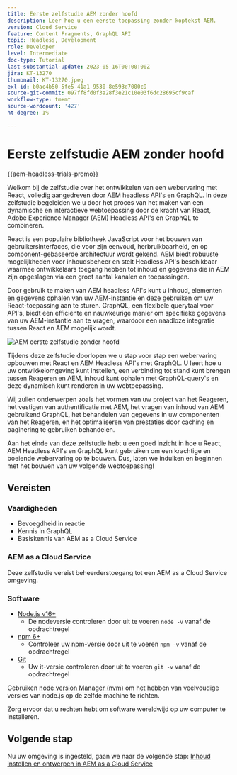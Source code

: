```yaml
---
title: Eerste zelfstudie AEM zonder hoofd
description: Leer hoe u een eerste toepassing zonder koptekst AEM.
version: Cloud Service
feature: Content Fragments, GraphQL API
topic: Headless, Development
role: Developer
level: Intermediate
doc-type: Tutorial
last-substantial-update: 2023-05-16T00:00:00Z
jira: KT-13270
thumbnail: KT-13270.jpeg
exl-id: b0ac4b50-5fe5-41a1-9530-8e593d7000c9
source-git-commit: 097ff8fd0f3a28f3e21c10e03f6dc28695cf9caf
workflow-type: tm+mt
source-wordcount: '427'
ht-degree: 1%

---
```


# Eerste zelfstudie AEM zonder hoofd

{{aem-headless-trials-promo}}

Welkom bij de zelfstudie over het ontwikkelen van een webervaring met React, volledig aangedreven door AEM headless API&#39;s en GraphQL. In deze zelfstudie begeleiden we u door het proces van het maken van een dynamische en interactieve webtoepassing door de kracht van React, Adobe Experience Manager (AEM) Headless API&#39;s en GraphQL te combineren.

React is een populaire bibliotheek JavaScript voor het bouwen van gebruikersinterfaces, die voor zijn eenvoud, herbruikbaarheid, en op component-gebaseerde architectuur wordt gekend. AEM biedt robuuste mogelijkheden voor inhoudsbeheer en stelt Headless API&#39;s beschikbaar waarmee ontwikkelaars toegang hebben tot inhoud en gegevens die in AEM zijn opgeslagen via een groot aantal kanalen en toepassingen.

Door gebruik te maken van AEM headless API&#39;s kunt u inhoud, elementen en gegevens ophalen van uw AEM-instantie en deze gebruiken om uw React-toepassing aan te sturen. GraphQL, een flexibele querytaal voor API&#39;s, biedt een efficiënte en nauwkeurige manier om specifieke gegevens van uw AEM-instantie aan te vragen, waardoor een naadloze integratie tussen React en AEM mogelijk wordt.

![AEM eerste zelfstudie zonder hoofd](./assets/overview/overview.png)

Tijdens deze zelfstudie doorlopen we u stap voor stap een webervaring opbouwen met React en AEM Headless API&#39;s met GraphQL. U leert hoe u uw ontwikkelomgeving kunt instellen, een verbinding tot stand kunt brengen tussen Reageren en AEM, inhoud kunt ophalen met GraphQL-query&#39;s en deze dynamisch kunt renderen in uw webtoepassing.

Wij zullen onderwerpen zoals het vormen van uw project van het Reageren, het vestigen van authentificatie met AEM, het vragen van inhoud van AEM gebruikend GraphQL, het behandelen van gegevens in uw componenten van het Reageren, en het optimaliseren van prestaties door caching en paginering te gebruiken behandelen.

Aan het einde van deze zelfstudie hebt u een goed inzicht in hoe u React, AEM Headless API&#39;s en GraphQL kunt gebruiken om een krachtige en boeiende webervaring op te bouwen. Dus, laten we induiken en beginnen met het bouwen van uw volgende webtoepassing!

## Vereisten

### Vaardigheden

+ Bevoegdheid in reactie
+ Kennis in GraphQL
+ Basiskennis van AEM as a Cloud Service

### AEM as a Cloud Service

Deze zelfstudie vereist beheerderstoegang tot een AEM as a Cloud Service omgeving.

### Software

+ [Node.js v16+](https://nodejs.org/en/)
   + De nodeversie controleren door uit te voeren `node -v` vanaf de opdrachtregel
+ [npm 6+](https://www.npmjs.com/)
   + Controleer uw npm-versie door uit te voeren `npm -v` vanaf de opdrachtregel
+ [Git](https://git-scm.com/)
   + Uw it-versie controleren door uit te voeren `git -v` vanaf de opdrachtregel

Gebruiken [node version Manager (nvm)](https://github.com/nvm-sh/nvm) om het hebben van veelvoudige versies van node.js op de zelfde machine te richten.

Zorg ervoor dat u rechten hebt om software wereldwijd op uw computer te installeren.

## Volgende stap

Nu uw omgeving is ingesteld, gaan we naar de volgende stap: [Inhoud instellen en ontwerpen in AEM as a Cloud Service](./1-content-modeling.md)
